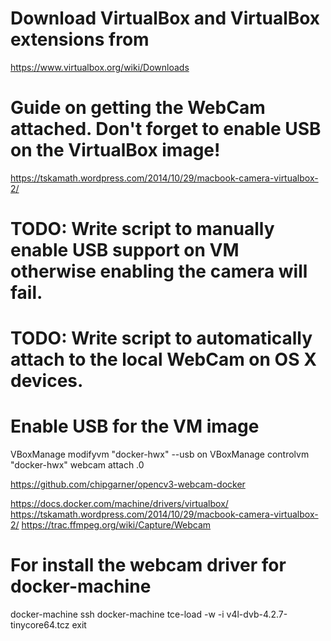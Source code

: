 # Download VirtualBox and VirtualBox extensions from
https://www.virtualbox.org/wiki/Downloads

# Guide on getting the WebCam attached. Don't forget to enable USB on the VirtualBox image!
https://tskamath.wordpress.com/2014/10/29/macbook-camera-virtualbox-2/

# TODO: Write script to manually enable USB support on VM otherwise enabling the camera will fail.
# TODO: Write script to automatically attach to the local WebCam on OS X devices.

# Enable USB for the VM image
VBoxManage modifyvm "docker-hwx" --usb on
VBoxManage controlvm "docker-hwx" webcam attach .0

https://github.com/chipgarner/opencv3-webcam-docker

https://docs.docker.com/machine/drivers/virtualbox/
https://tskamath.wordpress.com/2014/10/29/macbook-camera-virtualbox-2/
https://trac.ffmpeg.org/wiki/Capture/Webcam

# For install the webcam driver for docker-machine
docker-machine ssh docker-machine
tce-load -w -i v4l-dvb-4.2.7-tinycore64.tcz
exit